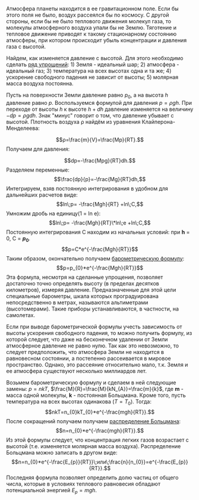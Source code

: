 Атмосфера планеты находится в ее гравитационном поле. Если бы этого поля не было, воздух рассеялся бы по космосу. С другой стороны, если бы не было теплового движения молекул газа, то молекулы атмосферного воздуха упали бы не Землю. Тяготение и тепловое движение приводят к такому стационарному состоянию атмосферы, при котором происходит убыль концентрации и давления газа с высотой.

Найдем, как изменяется давление с высотой. Для этого необходимо сделать <u>ряд упрощений</u>: 1) Земля - идеальный шар; 2) атмосфера - идеальный газ; 3) температура на всех высотах одна и та же; 4) ускорение свободного падения не зависит от высоты; 5) молярная масса воздуха постоянна.

Пусть на поверхности Земли давление равно $p_{0}$, а на высота $h$ давление равно $p$. Воспользуемся формулой для давления $p=ρgh$. При переходе от высоты $h$ к высоте $h+dh$ давление изменяется на величину $-dp=ρgdh$. Знак "минус" говорит о том, что давление убывает с высотой. Плотность воздуха ρ найдём из уравнения Клайперона-Менделеева:

$$ρ=\frac{m}{V}=\frac{Mp}{RT}.$$
Получаем для давления:

$$dp=-\frac{Mpg}{RT}dh.$$
Разделяем переменные:
$$\frac{dp}{p}=-\frac{Mg}{RT}dh,$$
Интегрируем, взяв постоянную интегрирования в удобном для дальнейших расчетов виде:
$$ln\;p= -\frac{Mgh}{RT} +ln\;C,$$
Умножим дробь на единицу(1 = ln e):
$$ln\;p= -\frac{Mgh}{RT}\*ln\;e +ln\;C,$$
Постоянную интегрирования С находим из начальных условий: при **h** = 0, C = **$p_{0}$**.
$$p=C*e^{-\frac{Mgh}{RT}}$$
Таким образом, окончательно получаем <u>барометрическую формулу</u>:
$$p=p_{0}*e^{-\frac{Mgh}{RT}}$$
Эта формула, несмотря на сделанные упрощения, позволяет достаточно точно определять высоту (в пределах десятков километров), измеряя давление. Предназначенные для этой цели специальные барометры, шкала которых проградуирована непосредственно в метрах, называются альтиметрами (высотомерами). Такие приборы устанавливаются, в частности, на самолетах.  
  
Если при выводе барометрической формулы учесть зависимость от высоты ускорения свободного падения, то можно получить формулу, из которой следует, что даже на бесконечном удалении от Земли атмосферное давление не равно нулю. Так как это невозможно, то следует предположить, что атмосфера Земли не находится в равновесном состоянии, а постепенно рассеивается в мировое пространство. Однако, это рассеяние относительно мало, т.к. Земля и ее атмосфера существуют несколько миллиардов лет.  
  
Возьмем барометрическую формулу и сделаем в ней следующие замены: $p=nkT$, $\frac{M}{R}=\frac{M}{kN_{A}}=\frac{m}{k}$‚ где **m** - масса одной молекулы, **k** - постоянная Больцмана. Кроме того, пусть температура на всех высотах одинакова ($Т = Т_{0}$). Тогда:  
  $$nkT=n_{0}kT_{0}*e^{-\frac{mgh}{RT}}.$$
После сокращений получаем получаем <u>распределение Больцмана</u>:
$$n=n_{0}*e^{-\frac{mgh}{RT}}.$$
Из этой формулы следует, что концентрация легких газов возрастает с высотой (т.е. изменяется молярная масса воздуха). Распределение Больцмана можно записать в другом виде:
$$n=n_{0}*e^{-\frac{E_{p}}{RT}}\;или\;\frac{n}{n_{0}}=e^{-\frac{E_{p}}{RT}}.$$
Последняя формула позволяет определить долю частиц от общего числа, которые в условиях теплового равновесия обладают потенциальной энергией $E_{p}=mgh$.
